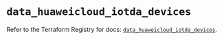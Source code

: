 # `data_huaweicloud_iotda_devices`

Refer to the Terraform Registry for docs: [`data_huaweicloud_iotda_devices`](https://registry.terraform.io/providers/huaweicloud/huaweicloud/1.71.1/docs/data-sources/iotda_devices).
